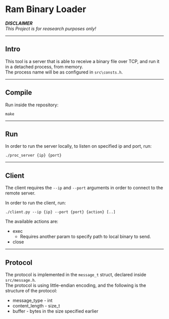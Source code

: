 # Ram Binary Loader
_**DISCLAIMER**  
This Project is for reasearch purposes only!_

___
## Intro  
This tool is a server that is able to receive a binary file over TCP, and run it in a detached process, from memory.  
The process name will be as configured in `src\consts.h`.

___
## Compile  
Run inside the repository:
```
make
```

___
## Run
In order to run the server locally,
to listen on specified ip and port, run:
```
./proc_server {ip} {port}
```

___
## Client
The client requires the `--ip` and `--port` arguments in order to connect to the remote server.  

In order to run the client, run:
```
./client.py --ip {ip} --port {port} {action} [..]
```
The available actions are:  
* exec
    * Requires another param to specify path to local binary to send.
* close 

___
## Protocol
The protocol is implemented in the `message_t` struct, declared inside `src/message.h`.  
The protocol is using little-endian encoding, and the following is the structure of the protocol:  

* message_type - int
* content_length - size_t
* buffer - bytes in the size specified earlier
